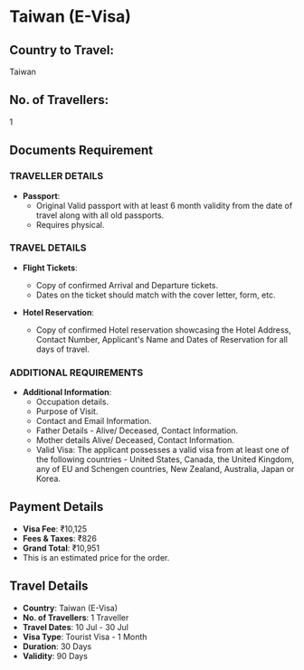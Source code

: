# Taiwan (E-Visa)

## Country to Travel:
Taiwan

## No. of Travellers:
1

## Documents Requirement

### TRAVELLER DETAILS

- **Passport**:
  - Original Valid passport with at least 6 month validity from the date of travel along with all old passports.
  - Requires physical.

### TRAVEL DETAILS

- **Flight Tickets**:
  - Copy of confirmed Arrival and Departure tickets.
  - Dates on the ticket should match with the cover letter, form, etc.

- **Hotel Reservation**:
  - Copy of confirmed Hotel reservation showcasing the Hotel Address, Contact Number, Applicant's Name and Dates of Reservation for all days of travel.

### ADDITIONAL REQUIREMENTS

- **Additional Information**:
  - Occupation details.
  - Purpose of Visit.
  - Contact and Email Information.
  - Father Details - Alive/ Deceased, Contact Information.
  - Mother details Alive/ Deceased, Contact Information.
  - Valid Visa: The applicant possesses a valid visa from at least one of the following countries - United States, Canada, the United Kingdom, any of EU and Schengen countries, New Zealand, Australia, Japan or Korea.

## Payment Details

- **Visa Fee**: ₹10,125
- **Fees & Taxes**: ₹826
- **Grand Total**: ₹10,951
- This is an estimated price for the order.

## Travel Details

- **Country**: Taiwan (E-Visa)
- **No. of Travellers**: 1 Traveller
- **Travel Dates**: 10 Jul - 30 Jul
- **Visa Type**: Tourist Visa - 1 Month
- **Duration**: 30 Days
- **Validity**: 90 Days
